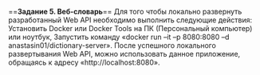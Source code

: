 ==**Задание 5. Веб-словарь**==
Для того чтобы локально развернуть разработанный Web API необходимо выполнить следующие действия:
Установить Docker или Docker Tools на ПК (Персональный компьютер) или  ноутбук,
Запустить команду «docker run –it –p 8080:8080 –d  anastasin01/dictionary-server».
После успешного локального развертывания Web API, можно использовать данное приложение, обращаясь к адресу «http://localhost:8080».
